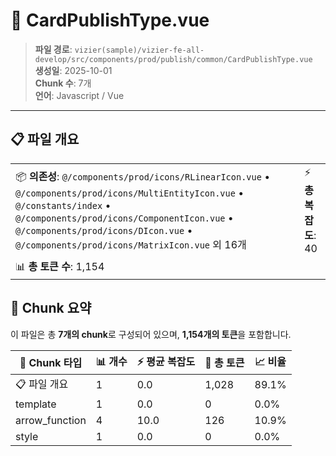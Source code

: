 # 📄 CardPublishType.vue

> **파일 경로**: `vizier(sample)/vizier-fe-all-develop/src/components/prod/publish/common/CardPublishType.vue`  
> **생성일**: 2025-10-01  
> **Chunk 수**: 7개  
> **언어**: Javascript / Vue
---





## 📋 파일 개요

| | |
|--|--|
| 📦 **의존성**: `@/components/prod/icons/RLinearIcon.vue` • `@/components/prod/icons/MultiEntityIcon.vue` • `@/constants/index` • `@/components/prod/icons/ComponentIcon.vue` • `@/components/prod/icons/DIcon.vue` • `@/components/prod/icons/MatrixIcon.vue` 외 16개 | ⚡ **총 복잡도**: 40 |
| 📊 **총 토큰 수**: 1,154 |  |






## 🧩 Chunk 요약

이 파일은 총 **7개의 chunk**로 구성되어 있으며, **1,154개의 토큰**을 포함합니다.

| 🧩 Chunk 타입 | 📊 개수 | ⚡ 평균 복잡도 | 📝 총 토큰 | 📈 비율 |
|---------------|--------|-------------|----------|--------|
| 📋 파일 개요 | 1 | 0.0 | 1,028 | 89.1% |
| template | 1 | 0.0 | 0 | 0.0% |
| arrow_function | 4 | 10.0 | 126 | 10.9% |
| style | 1 | 0.0 | 0 | 0.0% |

